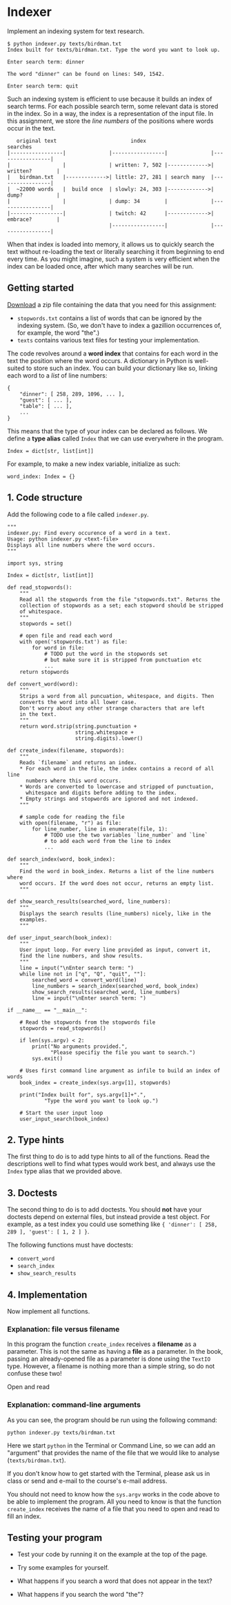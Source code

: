# Indexer

Implement an indexing system for text research.

    $ python indexer.py texts/birdman.txt
    Index built for texts/birdman.txt. Type the word you want to look up.

    Enter search term: dinner

    The word "dinner" can be found on lines: 549, 1542.

    Enter search term: quit

Such an indexing system is efficient to use because it builds an index of search terms. For each possible search term, some relevant data is stored in the index. So in a way, the index is a representation of the input file. In this assignment, we store the *line numbers* of the positions where words occur in the text.

       original text                        index                           searches
    |-----------------|              |-----------------|              |-----------------|
    |                 |              | written: 7, 502 |------------->| written?        |
    |   birdman.txt   |------------->| little: 27, 281 | search many  |-----------------|
    |  ~22000 words   |  build once  | slowly: 24, 303 |------------->| dump?           |
    |                 |              | dump: 34        |              |-----------------|
    |-----------------|              | twitch: 42      |------------->| embrace?        |
                                     |-----------------|              |-----------------|

When that index is loaded into memory, it allows us to quickly search the text without re-loading the text or literally searching it from beginning to end every time. As you might imagine, such a system is very efficient when the index can be loaded once, after which many searches will be run.


## Getting started

[Download](dist/indexer.zip) a zip file containing the data that you need for this assignment:

- `stopwords.txt` contains a list of words that can be ignored by the indexing system. (So, we don't have to index a gazillion occurrences of, for example, the word "the".)
- `texts` contains various text files for testing your implementation.

The code revolves around a **word index** that contains for each word in the text the position where the word occurs. A dictionary in Python is well-suited to store such an index. You can build your dictionary like so, linking each word to a *list* of line numbers:

    {
        "dinner": [ 258, 289, 1096, ... ],
        "guest": [ ... ],
        "table": [ ... ],
        ...
    }

This means that the type of your index can be declared as follows. We define a **type alias** called `Index` that we can use everywhere in the program.

    Index = dict[str, list[int]]

For example, to make a new index variable, initialize as such:

    word_index: Index = {}

## 1. Code structure

Add the following code to a file called `indexer.py`.

    """
    indexer.py: Find every occurence of a word in a text.
    Usage: python indexer.py <text-file>
    Displays all line numbers where the word occurs.
    """

    import sys, string

    Index = dict[str, list[int]]

    def read_stopwords():
        """
        Read all the stopwords from the file "stopwords.txt". Returns the
        collection of stopwords as a set; each stopword should be stripped
        of whitespace.
        """
        stopwords = set()
        
        # open file and read each word
        with open('stopwords.txt') as file:
            for word in file:
                # TODO put the word in the stopwords set
                # but make sure it is stripped from punctuation etc
                ...
        return stopwords

    def convert_word(word):
        """
        Strips a word from all puncuation, whitespace, and digits. Then
        converts the word into all lower case.
        Don't worry about any other strange characters that are left
        in the text.
        """
        return word.strip(string.punctuation +
                          string.whitespace +
                          string.digits).lower()

    def create_index(filename, stopwords):
        """
        Reads `filename` and returns an index.
        * For each word in the file, the index contains a record of all line
          numbers where this word occurs.
        * Words are converted to lowercase and stripped of punctuation,
          whitespace and digits before adding to the index.
        * Empty strings and stopwords are ignored and not indexed.
        """

        # sample code for reading the file
        with open(filename, "r") as file:
            for line_number, line in enumerate(file, 1):
                # TODO use the two variables `line_number` and `line`
                # to add each word from the line to index
                ...

    def search_index(word, book_index):
        """
        Find the word in book_index. Returns a list of the line numbers where
        word occurs. If the word does not occur, returns an empty list.
        """

    def show_search_results(searched_word, line_numbers):
        """
        Displays the search results (line_numbers) nicely, like in the
        examples.
        """

    def user_input_search(book_index):
        """
        User input loop. For every line provided as input, convert it,
        find the line numbers, and show results.
        """
        line = input("\nEnter search term: ")
        while line not in ["q", "Q", "quit", ""]:
            searched_word = convert_word(line)
            line_numbers = search_index(searched_word, book_index)
            show_search_results(searched_word, line_numbers)
            line = input("\nEnter search term: ")

    if __name__ == "__main__":

        # Read the stopwords from the stopwords file
        stopwords = read_stopwords()

        if len(sys.argv) < 2:
            print("No arguments provided.",
                  "Please specifiy the file you want to search.")
            sys.exit()

        # Uses first command line argument as infile to build an index of words
        book_index = create_index(sys.argv[1], stopwords)

        print("Index built for", sys.argv[1]+".",
                "Type the word you want to look up.")

        # Start the user input loop
        user_input_search(book_index)

## 2. Type hints

The first thing to do is to add type hints to all of the functions. Read the descriptions well to find what types would work best, and always use the `Index` type alias that we provided above.

## 3. Doctests

The second thing to do is to add doctests. You should **not** have your doctests depend on external files, but instead provide a test object. For example, as a test index you could use something like `{ 'dinner': [ 258, 289 ], 'guest': [ 1, 2 ] }`.

The following functions must have doctests:

- `convert_word`
- `search_index`
- `show_search_results`

## 4. Implementation

Now implement all functions.

### Explanation: file versus filename

In this program the function `create_index` receives a **filename** as a parameter. This is not the same as having a **file** as a parameter. In the book, passing an already-opened file as a parameter is done using the `TextIO` type. However, a filename is nothing more than a simple string, so do not confuse these two!

Open and read

### Explanation: command-line arguments

As you can see, the program should be run using the following command:

    python indexer.py texts/birdman.txt

Here we start `python` in the Terminal or Command Line, so we can add an "argument" that provides the name of the file that we would like to analyse (`texts/birdman.txt`).

If you don't know how to get started with the Terminal, please ask us in class or send and e-mail to the course's e-mail address.

You should not need to know how the `sys.argv` works in the code above to be able to implement the program. All you need to know is that the function `create_index` receives the name of a file that you need to open and read to fill an index.

## Testing your program

- Test your code by running it on the example at the top of the page.

- Try some examples for yourself.

- What happens if you search a word that does not appear in the text?

- What happens if you search the word "the"?
